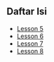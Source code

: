 Daftar Isi
----------

- [Lesson 5](/laporan-final/uji-coba-mutillidae/lesson-5.md)
- [Lesson 6](/laporan-final/uji-coba-mutillidae/lesson-6.md)
- [Lesson 7](/laporan-final/uji-coba-mutillidae/lesson-7.md)
- [Lesson 8](/laporan-final/uji-coba-mutillidae/lesson-8.md)